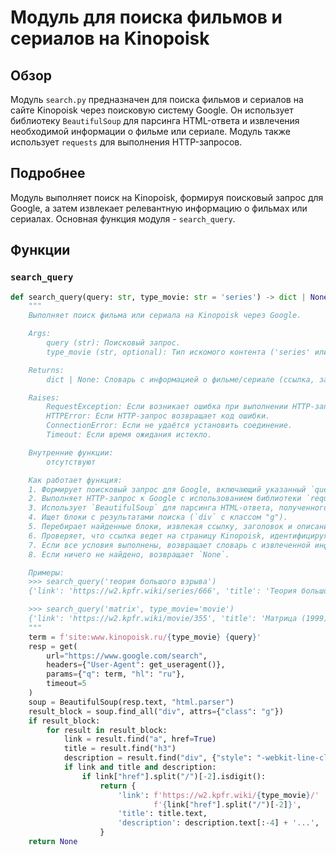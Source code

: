 # Модуль для поиска фильмов и сериалов на Kinopoisk

## Обзор

Модуль `search.py` предназначен для поиска фильмов и сериалов на сайте Kinopoisk через поисковую систему Google. Он использует библиотеку `BeautifulSoup` для парсинга HTML-ответа и извлечения необходимой информации о фильме или сериале. Модуль также использует `requests` для выполнения HTTP-запросов.

## Подробнее

Модуль выполняет поиск на Kinopoisk, формируя поисковый запрос для Google, а затем извлекает релевантную информацию о фильмах или сериалах. Основная функция модуля - `search_query`.

## Функции

### `search_query`

```python
def search_query(query: str, type_movie: str = 'series') -> dict | None:
    """
    Выполняет поиск фильма или сериала на Kinopoisk через Google.

    Args:
        query (str): Поисковый запрос.
        type_movie (str, optional): Тип искомого контента ('series' или 'movie'). По умолчанию 'series'.

    Returns:
        dict | None: Словарь с информацией о фильме/сериале (ссылка, заголовок, описание) или None, если ничего не найдено.

    Raises:
        RequestException: Если возникает ошибка при выполнении HTTP-запроса.
        HTTPError: Если HTTP-запрос возвращает код ошибки.
        ConnectionError: Если не удаётся установить соединение.
        Timeout: Если время ожидания истекло.

    Внутренние функции:
        отсутствуют

    Как работает функция:
    1. Формирует поисковый запрос для Google, включающий указанный `query` и тип контента (`type_movie`).
    2. Выполняет HTTP-запрос к Google с использованием библиотеки `requests`.
    3. Использует `BeautifulSoup` для парсинга HTML-ответа, полученного от Google.
    4. Ищет блоки с результатами поиска (`div` с классом "g").
    5. Перебирает найденные блоки, извлекая ссылку, заголовок и описание.
    6. Проверяет, что ссылка ведет на страницу Kinopoisk, идентифицируя её по числовому идентификатору в URL.
    7. Если все условия выполнены, возвращает словарь с извлеченной информацией.
    8. Если ничего не найдено, возвращает `None`.

    Примеры:
    >>> search_query('теория большого взрыва')
    {'link': 'https://w2.kpfr.wiki/series/666', 'title': 'Теория большого взрыва (сериал 2007 – 2019) — The Big Bang ...', 'description': 'The Big Bang Theory. 2007–2019 16+. 21 мин. ... Смотрите сериал «Теория большого взрыва» онлайн в отличном качестве'}

    >>> search_query('matrix', type_movie='movie')
    {'link': 'https://w2.kpfr.wiki/movie/355', 'title': 'Матрица (1999) — The Matrix — Кинопоиск', 'description': 'The Matrix. 1999. США, Австралия. 136 мин. ... Неожиданно для себя программист Томас Андерсон узнает, что все вокруг него — нереально.'}
    """
    term = f'site:www.kinopoisk.ru/{type_movie} {query}'
    resp = get(
        url="https://www.google.com/search",
        headers={"User-Agent": get_useragent()},
        params={"q": term, "hl": "ru"},
        timeout=5
    )
    soup = BeautifulSoup(resp.text, "html.parser")
    result_block = soup.find_all("div", attrs={"class": "g"})
    if result_block:
        for result in result_block:
            link = result.find("a", href=True)
            title = result.find("h3")
            description = result.find("div", {"style": "-webkit-line-clamp:2"})
            if link and title and description:
                if link["href"].split("/")[-2].isdigit():
                    return {
                        'link': f'https://w2.kpfr.wiki/{type_movie}/'
                                f'{link["href"].split("/")[-2]}',
                        'title': title.text,
                        'description': description.text[:-4] + '...',
                    }
    return None